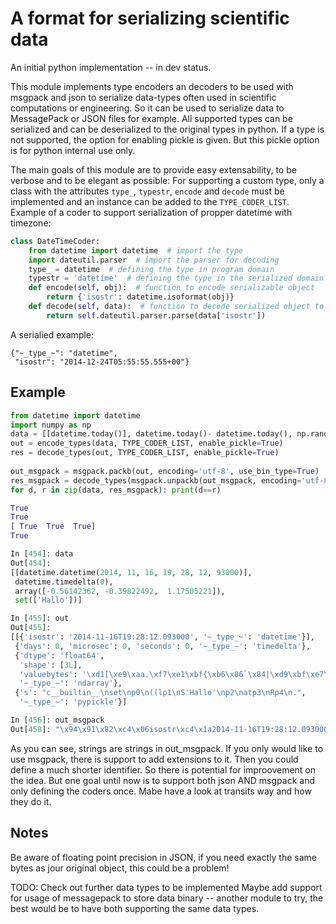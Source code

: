 A format for serializing scientific data
===========

An initial python implementation -- in dev status.

This module implements type encoders an decoders to be used with msgpack and json to serialize data-types often used in scientific computations or engineering.
So it can be used to serialize data to MessagePack or JSON files for example.
All supported types can be serialized and can be
deserialized to the original types in python. If a type is not supported, the option for enabling
pickle is given. But this pickle option is for python internal use only.

The main goals of this module are to provide easy extensability, to be verbose and to be elegant as possible:
For supporting a custom type, only a class with the attributes `type_`, `typestr`, `encode` and `decode` must be implemented and an instance can be added to the `TYPE_CODER_LIST`.
Example of a coder to support serialization of propper datetime with timezone:
```python
class DateTimeCoder:
    from datetime import datetime  # import the type
    import dateutil.parser  # import the parser for decoding
    type_ = datetime  # defining the type in program domain
    typestr = 'datetime'  # defining the type in the serialized domain
    def encode(self, obj):  # function to encode serializable object
        return {'isostr': datetime.isoformat(obj)}
    def decode(self, data):  # function to decode serialized object to origin types
        return self.dateutil.parser.parse(data['isostr'])
```

A serialied example:

```
{"~_type_~": "datetime",
 "isostr": "2014-12-24T05:55:55.555+00"}
```

Example
-----
```python
from datetime import datetime
import numpy as np
data = [[datetime.today()], datetime.today()- datetime.today(), np.random.randn(3), {'Hallo'}]
out = encode_types(data, TYPE_CODER_LIST, enable_pickle=True)
res = decode_types(out, TYPE_CODER_LIST, enable_pickle=True)
    
out_msgpack = msgpack.packb(out, encoding='utf-8', use_bin_type=True)
res_msgpack = decode_types(msgpack.unpackb(out_msgpack, encoding='utf-8'), enable_pickle=True)
for d, r in zip(data, res_msgpack): print(d==r)

True
True
[ True  True  True]
True

In [454]: data
Out[454]: 
[[datetime.datetime(2014, 11, 16, 19, 28, 12, 93000)],
 datetime.timedelta(0),
 array([-0.56142362, -0.39822492,  1.17505221]),
 set(['Hallo'])]

In [455]: out
Out[455]: 
[[{'isostr': '2014-11-16T19:28:12.093000', '~_type_~': 'datetime'}],
 {'days': 0, 'microsec': 0, 'seconds': 0, '~_type_~': 'timedelta'},
 {'dtype': 'float64',
  'shape': [3L],
  'valuebytes': '\xd1[\xe9\xaa.\xf7\xe1\xbf{\xb6\x86`\x84|\xd9\xbf\xe7\xbcM\x8c\x03\xcd\xf2?',
  '~_type_~': 'ndarray'},
 {'s': "c__builtin__\nset\np0\n((lp1\nS'Hallo'\np2\natp3\nRp4\n.",
  '~_type_~': 'pypickle'}]

In [456]: out_msgpack
Out[458]: "\x94\x91\x82\xc4\x06isostr\xc4\x1a2014-11-16T19:28:12.093000\xc4\x08~_type_~\xc4\x08datetime\x84\xc4\x07seconds\x00\xc4\x08microsec\x00\xc4\x04days\x00\xc4\x08~_type_~\xc4\ttimedelta\x84\xc4\x05dtype\xc4\x07float64\xc4\x05shape\x91\x03\xc4\nvaluebytes\xc4\x18\xd1[\xe9\xaa.\xf7\xe1\xbf{\xb6\x86`\x84|\xd9\xbf\xe7\xbcM\x8c\x03\xcd\xf2?\xc4\x08~_type_~\xc4\x07ndarray\x82\xc4\x01s\xc40c__builtin__\nset\np0\n((lp1\nS'Hallo'\np2\natp3\nRp4\n.\xc4\x08~_type_~\xc4\x08pypickle"

```

As you can see, strings are strings in  out_msgpack. If you only would like to use msgpack, there is support to add extensions to it. Then you could define a much shorter identifier. So there is potential for improovement on the idea. But one goal until now is to support both json AND msgpack and only defining the coders once. Mabe have a look at transits way and how they do it.

Notes
-----
Be aware of floating point precision in JSON, if you need exactly the same bytes
as jour original object, this could be a problem!

TODO:
Check out further data types to be implemented
Maybe add support for usage of messagepack to store data binary -- another module to try, the best would be to have both supporting the same data types.

